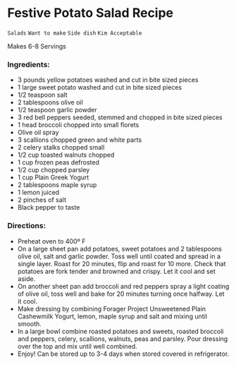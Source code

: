 # Festive Potato Salad Recipe

`Salads` `Want to make` `Side dish` `Kim Acceptable`

Makes 6-8 Servings

### Ingredients:

- 3 pounds yellow potatoes washed and cut in bite sized pieces
- 1 large sweet potato washed and cut in bite sized pieces
- 1/2 teaspoon salt
- 2 tablespoons olive oil
- 1/2 teaspoon garlic powder
- 3 red bell peppers seeded, stemmed and chopped in bite sized pieces
- 1 head broccoli chopped into small florets
- Olive oil spray
- 3 scallions chopped green and white parts
- 2 celery stalks chopped small
- 1/2 cup toasted walnuts chopped
- 1 cup frozen peas defrosted
- 1/2 cup chopped parsley
- 1 cup Plain Greek Yogurt
- 2 tablespoons maple syrup
- 1 lemon juiced
- 2 pinches of salt
- Black pepper to taste

### Directions:

- Preheat oven to 400º F
- On a large sheet pan add potatoes, sweet potatoes and 2 tablespoons olive oil, salt and garlic powder. Toss well until coated and spread in a single layer. Roast for 20 minutes, flip and roast for 10 more. Check that potatoes are fork tender and browned and crispy. Let it cool and set aside.
- On another sheet pan add broccoli and red peppers spray a light coating of olive oil, toss well and bake for 20 minutes turning once halfway. Let it cool.
- Make dressing by combining Forager Project Unsweetened Plain Cashewmilk Yogurt, lemon, maple syrup and salt and mixing until smooth.
- In a large bowl combine roasted potatoes and sweets, roasted broccoli and peppers, celery, scallions, walnuts, peas and parsley. Pour dressing over the top and mix until well combined.
- Enjoy! Can be stored up to 3-4 days when stored covered in refrigerator.
